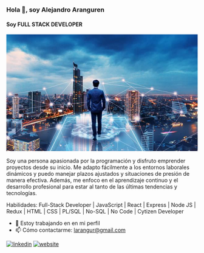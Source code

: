 ### Hola 👋, soy Alejandro Aranguren
#### Soy FULL STACK DEVELOPER
![Soy FULL STACK DEVELOPER](https://github.com/larangur/larangur/blob/main/bannerGit.jpeg)

Soy una persona apasionada por la programación y disfruto emprender proyectos desde su inicio. Me adapto fácilmente a los entornos laborales dinámicos y puedo manejar plazos ajustados y situaciones de presión de manera efectiva. Además, me enfoco en el aprendizaje continuo y el desarrollo profesional para estar al tanto de las últimas tendencias y tecnologías.

Habilidades: Full-Stack Developer | JavaScript | React | Express | Node JS | Redux | HTML | CSS | PL/SQL | No-SQL | No Code | Cytizen Developer

- 🔭 Estoy trabajando en en mi perfil 
- 📫 Cómo contactarme: larangur@gmail.com 


[<img src='https://cdn.jsdelivr.net/npm/simple-icons@3.0.1/icons/linkedin.svg' alt='linkedin' height='40'>](https://www.linkedin.com/in/https://www.linkedin.com/in/larangurcol//)  [<img src='https://cdn.jsdelivr.net/npm/simple-icons@3.0.1/icons/icloud.svg' alt='website' height='40'>](larangurti.com)  

